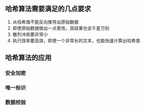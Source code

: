 ## 哈希算法需要满足的几点要求

1. 从哈希值不能反向推导出原始数据
2. 即使原始数据做出一点更改，其结果也会千差万别
3. 散列冲突要非常小
4. 执行效率要高效，即使一个非常长的文本，也能快速计算出哈希值

## 哈希算法的应用

### 安全加密

### 唯一标识

### 数据校验


